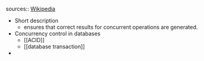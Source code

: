 sources:: [Wikipedia](https://en.wikipedia.org/wiki/Concurrency_control)

- Short description
	- ensures that correct results for concurrent operations are generated.
- Concurrency control in databases
	- [[ACID]]
	- [[database transaction]]
-